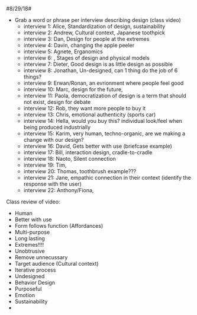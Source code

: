 #8/29/18#
- Grab a word or phrase per interview describing design (class video)
    - interview 1: Alice, Standardization of design, sustainability
    - interview 2: Andrew, Cultural context, Japanese toothpick
    - interview 3: Dan, Design for people at the extremes
    - interview 4: Davin, changing the apple peeler
    - interview 5: Agnete, Erganomics
    - interview 6: , Stages of design and physical models
    - interview 7: Dieter, Good design is as little design as possible
    - interview 8: Jonathan, Un-designed, can 1 thing do the job of 6 things?
    - interview 9: Erwan/Ronan, an evrionment where people feel good
    - interview 10: Marc, design for the future,
    - interview 11: Paola, democratization of design is a term that should not exist, design for debate
    - interview 12: Rob, they want more people to buy it
    - interview 13: Chris, emotional authenticity (sports car)
    - interview 14: Hella, would you buy this? individual look/feel when being produced industrially
    - interview 15: Karim, very human, techno-organic, are we making a change with our design?
    - interview 16: David, Gets better with use (briefcase example)
    - interview 17: Bill, interaction design, cradle-to-cradle
    - interview 18: Naoto, Silent connection
    - interview 19: Tim, 
    - interview 20: Thomas, toothbrush example???
    - interview 21: Jane, empathic connection in their context (identify the response with the user)
    - interview 22: Anthony/Fiona, 

Class review of video:
- Human
- Better with use
- Form follows function (Affordances)
- Multi-purpose
- Long lasting
- Extremes!!!!
- Unobtrusive
- Remove unnecussary
- Target audience (Cultural context)
- Iterative process
- Undesigned
- Behavior Design
- Purposeful
- Emotion
- Sustainability
- 









